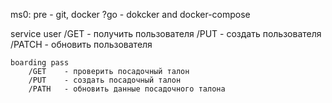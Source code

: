 ms0: pre
    - git, docker ?go 
    - dokcker and docker-compose

service
    user
        /GET    - получить пользователя
        /PUT    - создать пользователя
        /PATCH  - обновить пользователя
    
    boarding pass
        /GET    - проверить посадочный талон
        /PUT    - создать посадочный талон
        /PATH   - обновить данные посадочного талона 

